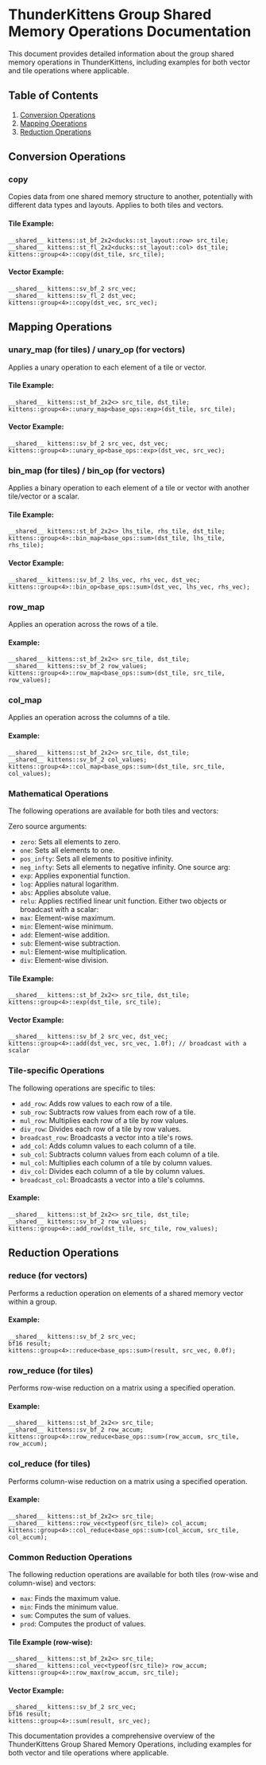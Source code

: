 # ThunderKittens Group Shared Memory Operations Documentation

This document provides detailed information about the group shared memory operations in ThunderKittens, including examples for both vector and tile operations where applicable.

## Table of Contents
1. [Conversion Operations](#conversion-operations)
2. [Mapping Operations](#mapping-operations)
3. [Reduction Operations](#reduction-operations)

## Conversion Operations

### copy

Copies data from one shared memory structure to another, potentially with different data types and layouts. Applies to both tiles and vectors.

#### Tile Example:

```cuda
__shared__ kittens::st_bf_2x2<ducks::st_layout::row> src_tile;
__shared__ kittens::st_fl_2x2<ducks::st_layout::col> dst_tile;
kittens::group<4>::copy(dst_tile, src_tile);
```

#### Vector Example:

```cuda
__shared__ kittens::sv_bf_2 src_vec;
__shared__ kittens::sv_fl_2 dst_vec;
kittens::group<4>::copy(dst_vec, src_vec);
```

## Mapping Operations

### unary_map (for tiles) / unary_op (for vectors)

Applies a unary operation to each element of a tile or vector.

#### Tile Example:

```cuda
__shared__ kittens::st_bf_2x2<> src_tile, dst_tile;
kittens::group<4>::unary_map<base_ops::exp>(dst_tile, src_tile);
```

#### Vector Example:

```cuda
__shared__ kittens::sv_bf_2 src_vec, dst_vec;
kittens::group<4>::unary_op<base_ops::exp>(dst_vec, src_vec);
```

### bin_map (for tiles) / bin_op (for vectors)

Applies a binary operation to each element of a tile or vector with another tile/vector or a scalar.

#### Tile Example:

```cuda
__shared__ kittens::st_bf_2x2<> lhs_tile, rhs_tile, dst_tile;
kittens::group<4>::bin_map<base_ops::sum>(dst_tile, lhs_tile, rhs_tile);
```

#### Vector Example:

```cuda
__shared__ kittens::sv_bf_2 lhs_vec, rhs_vec, dst_vec;
kittens::group<4>::bin_op<base_ops::sum>(dst_vec, lhs_vec, rhs_vec);
```

### row_map

Applies an operation across the rows of a tile.

#### Example:

```cuda
__shared__ kittens::st_bf_2x2<> src_tile, dst_tile;
__shared__ kittens::sv_bf_2 row_values;
kittens::group<4>::row_map<base_ops::sum>(dst_tile, src_tile, row_values);
```

### col_map

Applies an operation across the columns of a tile.

#### Example:

```cuda
__shared__ kittens::st_bf_2x2<> src_tile, dst_tile;
__shared__ kittens::sv_bf_2 col_values;
kittens::group<4>::col_map<base_ops::sum>(dst_tile, src_tile, col_values);
```

### Mathematical Operations

The following operations are available for both tiles and vectors:

Zero source arguments:
- `zero`: Sets all elements to zero.
- `one`: Sets all elements to one.
- `pos_infty`: Sets all elements to positive infinity.
- `neg_infty`: Sets all elements to negative infinity.
One source arg:
- `exp`: Applies exponential function.
- `log`: Applies natural logarithm.
- `abs`: Applies absolute value.
- `relu`: Applies rectified linear unit function.
Either two objects or broadcast with a scalar:
- `max`: Element-wise maximum.
- `min`: Element-wise minimum.
- `add`: Element-wise addition.
- `sub`: Element-wise subtraction.
- `mul`: Element-wise multiplication.
- `div`: Element-wise division.

#### Tile Example:

```cuda
__shared__ kittens::st_bf_2x2<> src_tile, dst_tile;
kittens::group<4>::exp(dst_tile, src_tile);
```

#### Vector Example:

```cuda
__shared__ kittens::sv_bf_2 src_vec, dst_vec;
kittens::group<4>::add(dst_vec, src_vec, 1.0f); // broadcast with a scalar
```

### Tile-specific Operations

The following operations are specific to tiles:

- `add_row`: Adds row values to each row of a tile.
- `sub_row`: Subtracts row values from each row of a tile.
- `mul_row`: Multiplies each row of a tile by row values.
- `div_row`: Divides each row of a tile by row values.
- `broadcast_row`: Broadcasts a vector into a tile's rows.
- `add_col`: Adds column values to each column of a tile.
- `sub_col`: Subtracts column values from each column of a tile.
- `mul_col`: Multiplies each column of a tile by column values.
- `div_col`: Divides each column of a tile by column values.
- `broadcast_col`: Broadcasts a vector into a tile's columns.

#### Example:

```cuda
__shared__ kittens::st_bf_2x2<> src_tile, dst_tile;
__shared__ kittens::sv_bf_2 row_values;
kittens::group<4>::add_row(dst_tile, src_tile, row_values);
```

## Reduction Operations

### reduce (for vectors)

Performs a reduction operation on elements of a shared memory vector within a group.

#### Example:

```cuda
__shared__ kittens::sv_bf_2 src_vec;
bf16 result;
kittens::group<4>::reduce<base_ops::sum>(result, src_vec, 0.0f);
```

### row_reduce (for tiles)

Performs row-wise reduction on a matrix using a specified operation.

#### Example:

```cuda
__shared__ kittens::st_bf_2x2<> src_tile;
__shared__ kittens::sv_bf_2 row_accum;
kittens::group<4>::row_reduce<base_ops::sum>(row_accum, src_tile, row_accum);
```

### col_reduce (for tiles)

Performs column-wise reduction on a matrix using a specified operation.

#### Example:

```cuda
__shared__ kittens::st_bf_2x2<> src_tile;
__shared__ kittens::row_vec<typeof(src_tile)> col_accum;
kittens::group<4>::col_reduce<base_ops::sum>(col_accum, src_tile, col_accum);
```

### Common Reduction Operations

The following reduction operations are available for both tiles (row-wise and column-wise) and vectors:

- `max`: Finds the maximum value.
- `min`: Finds the minimum value.
- `sum`: Computes the sum of values.
- `prod`: Computes the product of values.

#### Tile Example (row-wise):

```cuda
__shared__ kittens::st_bf_2x2<> src_tile;
__shared__ kittens::col_vec<typeof(src_tile)> row_accum;
kittens::group<4>::row_max(row_accum, src_tile);
```

#### Vector Example:

```cuda
__shared__ kittens::sv_bf_2 src_vec;
bf16 result;
kittens::group<4>::sum(result, src_vec);
```

This documentation provides a comprehensive overview of the ThunderKittens Group Shared Memory Operations, including examples for both vector and tile operations where applicable.